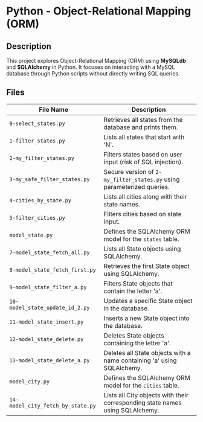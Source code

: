 # Python - Object-Relational Mapping (ORM)

## Description
This project explores Object-Relational Mapping (ORM) using **MySQLdb** and **SQLAlchemy** in Python. It focuses on interacting with a MySQL database through Python scripts without directly writing SQL queries.

## Files

| File Name                  | Description |
|----------------------------|-------------|
| `0-select_states.py`       | Retrieves all states from the database and prints them. |
| `1-filter_states.py`       | Lists all states that start with 'N'. |
| `2-my_filter_states.py`    | Filters states based on user input (risk of SQL injection). |
| `3-my_safe_filter_states.py` | Secure version of `2-my_filter_states.py` using parameterized queries. |
| `4-cities_by_state.py`     | Lists all cities along with their state names. |
| `5-filter_cities.py`       | Filters cities based on state input. |
| `model_state.py`           | Defines the SQLAlchemy ORM model for the `states` table. |
| `7-model_state_fetch_all.py` | Lists all State objects using SQLAlchemy. |
| `8-model_state_fetch_first.py` | Retrieves the first State object using SQLAlchemy. |
| `9-model_state_filter_a.py` | Filters State objects that contain the letter 'a'. |
| `10-model_state_update_id_2.py` | Updates a specific State object in the database. |
| `11-model_state_insert.py` | Inserts a new State object into the database. |
| `12-model_state_delete.py` | Deletes State objects containing the letter 'a'. |
| `13-model_state_delete_a.py` | Deletes all State objects with a name containing 'a' using SQLAlchemy. |
| `model_city.py` | Defines the SQLAlchemy ORM model for the `cities` table. |
| `14-model_city_fetch_by_state.py` | Lists all City objects with their corresponding state names using SQLAlchemy. |
